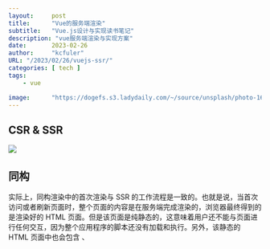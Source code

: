 ```yaml
---
layout:     post 
title:      "Vue的服务端渲染"
subtitle:   "Vue.js设计与实现读书笔记"
description: "vue服务端渲染与实现方案"
date:       2023-02-26
author:     "kcfuler"
URL: "/2023/02/26/vuejs-ssr/"
categories: [ tech ]
tags: 
    - vue

image:      "https://dogefs.s3.ladydaily.com/~/source/unsplash/photo-1676675356577-ccdb5bec1f0f?ixlib=rb-4.0.3&ixid=MnwxMjA3fDB8MHxwaG90by1wYWdlfHx8fGVufDB8fHx8&auto=format&fit=crop&w=1632&q=80"
---
```


## CSR & SSR

![](https://gb6tpk84yf.feishu.cn/space/api/box/stream/download/asynccode/?code=OGE5NDczN2ZjOTM0NGEzMmFkZjg5ODRjNDM2MDU0YWFfcnJRcFFQbzE1bWNqZFkyVzJ0WkQ2MExvZVpNRFlveFlfVG9rZW46Ym94Y25POHRhbU5TbHJFM2V5VzhMdkZEUHRiXzE2Nzc0MDMxOTc6MTY3NzQwNjc5N19WNA)

## 同构

实际上，同构渲染中的首次渲染与 SSR 的工作流程是一致的。也就是说，当首次访问或者刷新页面时，整个页面的内容是在服务端完成渲染的，浏览器最终得到的是渲染好的 HTML 页面。但是该页面是纯静态的，这意味着用户还不能与页面进行任何交互，因为整个应用程序的脚本还没有加载和执行。另外，该静态的 HTML 页面中也会包含 <link>、<script> 等标签。除此之外，同构渲染所产生的 HTML 页面与 SSR 所产生的 HTML 页面有一点最大的不同，即前者会包含当前页面所需要的初始化数据。直白地说，服务器通过 API 请求的数据会被序列化为字符串，并拼接到静态的 HTML 字符串中，最后一并发送给浏览器。这么做实际上是为了后续的激活操作，后文会详细讲解。

假设浏览器已经接收到初次渲染的静态 HTML 页面，接下来浏览器会解析并渲染该页面。在解析过程中，浏览器会发现 HTML 代码中存在 <link> 和 <script> 标签，于是会从 CDN 或服务器获取相应的资源，这一步与 CSR 一致。当JavaScript 资源加载完毕后，会进行激活操作，这里的激活就是我们在 Vue.js 中常说的 “hydration”。激活包含两部分工作内容。

-   Vue.js 在当前页面已经渲染的 DOM 元素以及 Vue.js 组件所渲染的虚拟 DOM 之间建立联系。
    
-   Vue.js 从 HTML 页面中提取由服务端序列化后发送过来的数据，用以初始化整个Vue.js 应用程序。
    

激活完成后，整个应用程序已经完全被 Vue.js 接管为 CSR 应用程序了。后续操作都会按照 CSR 应用程序的流程来执行。当然，如果刷新页面，仍然会进行服务端渲染，然后再进行激活，如此往复。

表 18-2　SSR、CSR 和同构渲染之间的对比

![](https://gb6tpk84yf.feishu.cn/space/api/box/stream/download/asynccode/?code=MzM4MWU1ZjM1YzRhNDMyY2M0ZmZjZjRhMjdhYjBkMGFfbFp1QXBwbEd0T3U2OUdLMDBlVWkxZU1EVVhKV0ZsMW1fVG9rZW46Ym94Y24zSXMxdnREU3AwZ2NBbXczcWxSTU5oXzE2Nzc0MDMxOTc6MTY3NzQwNjc5N19WNA)

另外，对同构渲染最多的误解是，它能够提升**可交互时间（TTI）**。事实是同构渲染仍然需要像 CSR 那样等待 JavaScript 资源加载完成，并且客户端激活完成后，才能响应用户操作。因此，理论上同构渲染无法提升可交互时间。

## 总结

  

我们讨论了 Vue.js 是如何把虚拟节点渲染为字符串的。以普通标签节点为例，在将其渲染为字符串时，要考虑以下内容。

-   自闭合标签的处理。对于自闭合标签，无须为其渲染闭合标签部分，也无须处理其子节点。
    
-   属性名称的合法性，以及属性值的转义。
    
-   文本子节点的转义。具体的转义规则如下。
    
-   对于普通内容，应该对文本中的以下字符进行转义。○将字符 & 转义为实体 &amp;。○将字符 < 转义为实体 &lt;。○将字符 > 转义为实体 &gt;。
    
-   对于属性值，除了上述三个字符应该转义之外，还应该转义下面两个字符。○将字符 " 转义为实体 &quot;。○将字符 ' 转义为实体 &#39;
    

然后，我们讨论了如何将组件渲染为 HTML 字符串。在服务端渲染组件与渲染普通标签并没有本质区别。我们只需要通过执行组件的 render 函数，得到该组件所渲染的 subTree 并将其渲染为 HTML 字符串即可。另外，在渲染组件时，需要考虑以下几点。

-   服务端渲染不存在数据变更后的重新渲染，所以无须调用 reactive 函数对 data 等数据进行包装，也无须使用 shallowReactive 函数对 props 数据进行包装。正因如此，我们也无须调用 beforeUpdate 和 updated 钩子。
    
-   服务端渲染时，由于不需要渲染真实 DOM 元素，所以无须调用组件的beforeMount 和 mounted 钩子。
    

之后，我们讨论了客户端激活的原理。在同构渲染过程中，组件的代码会分别在服务端和浏览器中执行一次。在服务端，组件会被渲染为静态的 HTML 字符串，并发送给浏览器。浏览器则会渲染由服务端返回的静态的 HTML 内容，并下载打包在静态资源中的组件代码。当下载完毕后，浏览器会解释并执行该组件代码。当组件代码在客户端执行时，由于页面中已经存在对应的 DOM 元素，所以渲染器并不会执行创建 DOM 元素的逻辑，而是会执行激活操作。激活操作可以总结为两个步骤。

-   在虚拟节点与真实 DOM 元素之间建立联系，即 vnode.el = el。这样才能保证后续更新程序正确运行。
    
-   为 DOM 元素添加事件绑定。最后，我们讨论了如何编写同构的组件代码。由于组件代码既运行于服务端，也运行于客户端，所以当我们编写组件代码时要额外注意。具体可以总结为以下几点。
    
-   注意组件的生命周期。beforeUpdate、updated、beforeMount、mounted、beforeUnmount、unmounted 等生命周期钩子函数不会在服务端执行。
    
-   使用跨平台的 API。由于组件的代码既要在浏览器中运行，也要在服务器中运行，所以编写组件代码时，要额外注意代码的跨平台性。通常我们在选择第三方库的时候，会选择支持跨平台的库，例如使用 Axios 作为网络请求库。
    
-   特定端的实现。无论在客户端还是在服务端，都应该保证功能的一致性。例如，组件需要读取 cookie 信息。在客户端，我们可以通过 document.cookie 来实现读取；而在服务端，则需要根据请求头来实现读取。所以，很多功能模块需要我们为客户端和服务端分别实现。
    
-   避免交叉请求引起的状态污染。状态污染既可以是应用级的，也可以是模块级的。对于应用，我们应该为每一个请求创建一个独立的应用实例。对于模块，我们应该避免使用模块级的全局变量。这是因为在不做特殊处理的情况下，多个请求会共用模块级的全局变量，造成请求间的交叉污染。
    
-   仅在客户端渲染组件中的部分内容。这需要我们自行封装 <ClientOnly> 组件，被该组件包裹的内容仅在客户端才会被渲染。